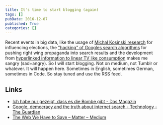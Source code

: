 ```yaml
---
title: It's time to start blogging (again)
tags: []
pubDate: 2016-12-07
published: True
categories: []
---
```


Recent events in big data, like the usage of [Michal Kosinski research](https://www.dasmagazin.ch/2016/12/03/ich-habe-nur-gezeigt-dass-es-die-bombe-gibt/) for influencing elections, the ["hacking" of Googles search algorithms](https://www.theguardian.com/technology/2016/dec/04/google-democracy-truth-internet-search-facebook) for pushing right wing propaganda into search results and the development from [hyperlinked information to linear TV like consumption](https://medium.com/matter/the-web-we-have-to-save-2eb1fe15a426#.y88r8rsbd) makes me sangry (sad+angry). So I will start blogging. Not on medium, not Tumblr or whatever. It will happen here. Sometimes in English, sometimes German, sometimes in Code. So stay tuned and use the RSS feed.

## Links

- [Ich habe nur gezeigt, dass es die Bombe gibt - Das Magazin](https://www.dasmagazin.ch/2016/12/03/ich-habe-nur-gezeigt-dass-es-die-bombe-gibt/)
- [Google, democracy and the truth about internet search - Technology - The Guardian](https://www.theguardian.com/technology/2016/dec/04/google-democracy-truth-internet-search-facebook)
- [The Web We Have to Save – Matter – Medium](https://medium.com/matter/the-web-we-have-to-save-2eb1fe15a426#.9amrwp6ye)
